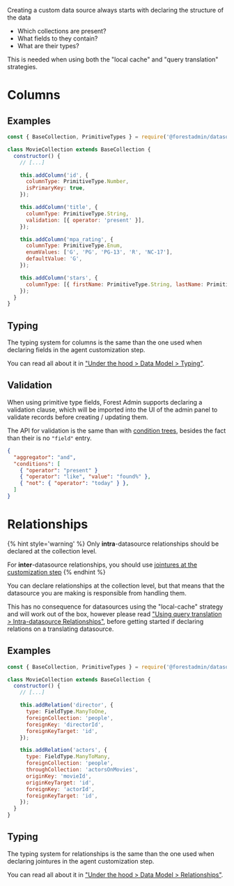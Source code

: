 Creating a custom data source always starts with declaring the structure of the data

- Which collections are present?
- What fields to they contain?
- What are their types?

This is needed when using both the "local cache" and "query translation" strategies.

# Columns

## Examples

```javascript
const { BaseCollection, PrimitiveTypes } = require('@forestadmin/datasource-toolkit');

class MovieCollection extends BaseCollection {
  constructor() {
    // [...]

    this.addColumn('id', {
      columnType: PrimitiveType.Number,
      isPrimaryKey: true,
    });

    this.addColumn('title', {
      columnType: PrimitiveType.String,
      validation: [{ operator: 'present' }],
    });

    this.addColumn('mpa_rating', {
      columnType: PrimitiveType.Enum,
      enumValues: ['G', 'PG', 'PG-13', 'R', 'NC-17'],
      defaultValue: 'G',
    });

    this.addColumn('stars', {
      columnType: [{ firstName: PrimitiveType.String, lastName: PrimitiveType.String }],
    });
  }
}
```

## Typing

The typing system for columns is the same than the one used when declaring fields in the agent customization step.

You can read all about it in ["Under the hood > Data Model > Typing"](../../under-the-hood/data-model/typing.md).

## Validation

When using primitive type fields, Forest Admin supports declaring a validation clause, which will be imported into the UI of the admin panel to validate records before creating / updating them.

The API for validation is the same than with [condition trees](../custom/query-translation/filters.md#condition-trees), besides the fact than their is no `"field"` entry.

```json
{
  "aggregator": "and",
  "conditions": [
    { "operator": "present" }
    { "operator": "like", "value": "found%" },
    { "not": { "operator": "today" } },
  ]
}
```

# Relationships

{% hint style='warning' %}
Only **intra**-datasource relationships should be declared at the collection level.

For **inter**-datasource relationships, you should use [jointures at the customization step](../relationships.md)
{% endhint %}

You can declare relationships at the collection level, but that means that the datasource you are making is responsible from handling them.

This has no consequence for datasources using the "local-cache" strategy and will work out of the box, however please read ["Using query translation > Intra-datasource Relationships"](./query-translation/relationships.md), before getting started if declaring relations on a translating datasource.

## Examples

```javascript
const { BaseCollection, PrimitiveTypes } = require('@forestadmin/datasource-toolkit');

class MovieCollection extends BaseCollection {
  constructor() {
    // [...]

    this.addRelation('director', {
      type: FieldType.ManyToOne,
      foreignCollection: 'people',
      foreignKey: 'directorId',
      foreignKeyTarget: 'id',
    });

    this.addRelation('actors', {
      type: FieldType.ManyToMany,
      foreignCollection: 'people',
      throughCollection: 'actorsOnMovies',
      originKey: 'movieId',
      originKeyTarget: 'id',
      foreignKey: 'actorId',
      foreignKeyTarget: 'id',
    });
  }
}
```

## Typing

The typing system for relationships is the same than the one used when declaring jointures in the agent customization step.

You can read all about it in ["Under the hood > Data Model > Relationships"](../../under-the-hood/data-model/relationships.md).
